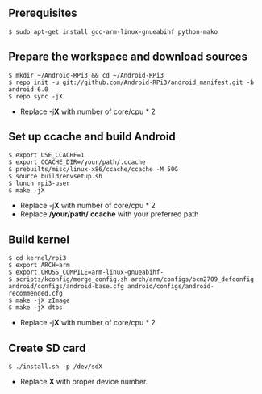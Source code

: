 Prerequisites
-------------
```
$ sudo apt-get install gcc-arm-linux-gnueabihf python-mako
```



Prepare the workspace and download sources
------------------------------------------
```
$ mkdir ~/Android-RPi3 && cd ~/Android-RPi3
$ repo init -u git://github.com/Android-RPi3/android_manifest.git -b android-6.0
$ repo sync -jX
```
+ Replace -j**X** with number of core/cpu * 2



Set up ccache and build Android
-------------------------------
```
$ export USE_CCACHE=1
$ export CCACHE_DIR=/your/path/.ccache
$ prebuilts/misc/linux-x86/ccache/ccache -M 50G
$ source build/envsetup.sh
$ lunch rpi3-user
$ make -jX
```
+ Replace -j**X** with number of core/cpu * 2
+ Replace **/your/path/.ccache** with your preferred path



Build kernel
------------
```
$ cd kernel/rpi3
$ export ARCH=arm
$ export CROSS_COMPILE=arm-linux-gnueabihf-
$ scripts/kconfig/merge_config.sh arch/arm/configs/bcm2709_defconfig android/configs/android-base.cfg android/configs/android-recommended.cfg
$ make -jX zImage
$ make -jX dtbs
```
+ Replace -j**X** with number of core/cpu * 2



Create SD card
--------------
```
$ ./install.sh -p /dev/sdX
```
+ Replace **X** with proper device number.
